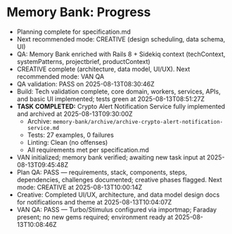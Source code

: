 # Memory Bank: Progress

- Planning complete for specification.md
- Next recommended mode: CREATIVE (design scheduling, data schema, UI)
- QA: Memory Bank enriched with Rails 8 + Sidekiq context (techContext, systemPatterns, projectbrief, productContext)
- CREATIVE complete (architecture, data model, UI/UX). Next recommended mode: VAN QA
- QA validation: PASS on 2025-08-13T08:30:46Z
- Build: Tech validation complete, core domain, workers, services, APIs, and basic UI implemented; tests green at 2025-08-13T08:51:27Z
- **TASK COMPLETED:** Crypto Alert Notification Service fully implemented and archived at 2025-08-13T09:30:00Z
  - Archive: `memory-bank/archive/archive-crypto-alert-notification-service.md`
  - Tests: 27 examples, 0 failures
  - Linting: Clean (no offenses)
  - All requirements met per specification.md
- VAN initialized; memory bank verified; awaiting new task input at 2025-08-13T09:45:48Z
- Plan QA: PASS — requirements, stack, components, steps, dependencies, challenges documented; creative phases flagged. Next mode: CREATIVE at 2025-08-13T10:00:14Z
- Creative: Completed UI/UX, architecture, and data model design docs for notifications and theme at 2025-08-13T10:04:07Z
- VAN QA: PASS — Turbo/Stimulus configured via importmap; Faraday present; no new gems required; environment ready at 2025-08-13T10:08:46Z
